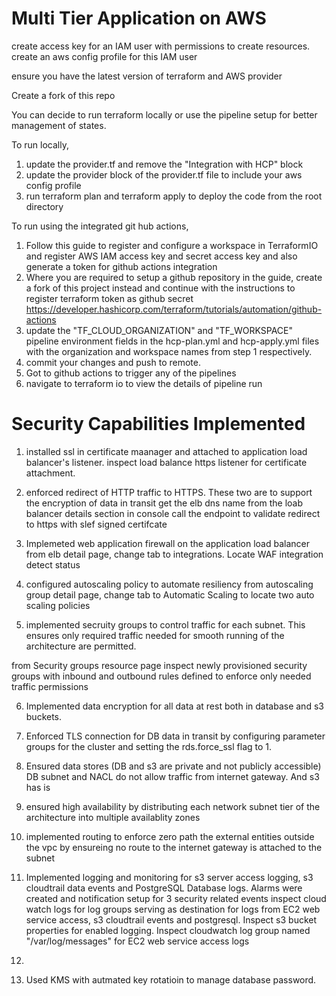 Multi Tier Application on AWS
=================================

create access key for an IAM user with permissions to create resources.
create an aws config profile for this IAM user

ensure you have the latest version of terraform and AWS provider

Create a fork of this repo

You can decide to run terraform locally or use the pipeline setup for better management of states.

To run locally, 
1. update the provider.tf and remove the "Integration with HCP" block
2. update the provider block of the provider.tf file to include your aws config profile
3. run terraform plan and terraform apply to deploy the code from the root directory


To run using the integrated git hub actions,
1. Follow this guide to register and configure a workspace in TerraformIO and register AWS IAM access key and secret access key and also generate a token for github actions integration
2. Where you are required to setup a github repository in the guide, 
   create a fork of this project instead and continue with the instructions to register terraform token as github secret 
   https://developer.hashicorp.com/terraform/tutorials/automation/github-actions
4. update the "TF_CLOUD_ORGANIZATION" and "TF_WORKSPACE" pipeline environment fields in the hcp-plan.yml and hcp-apply.yml files with the organization and workspace names from step 1 respectively.
5. commit your changes and push to remote.
6. Got to github actions to trigger any of the pipelines
7. navigate to terraform io to view the details of pipeline run






Security Capabilities Implemented
=================================

1. installed ssl in certificate maanager and attached to application load balancer's listener.
inspect load balance https listener for certificate attachment. 

2. enforced redirect of HTTP traffic to HTTPS. These two are to support the encryption of data in transit
get the elb dns name from the loab balancer details section in console
call the endpoint to validate redirect to https with slef signed certifcate 

3. Implemeted web application firewall on the application load balancer
from elb detail page, change tab to integrations. Locate WAF integration detect status

4. configured autoscaling policy to automate resiliency
from autoscaling group detail page, change tab to Automatic Scaling to locate two auto scaling policies


5. implemented secruity groups to control traffic for each subnet. This ensures only required traffic needed for smooth running of the architecture are permitted.

from Security groups resource page inspect newly provisioned security groups with inbound and outbound rules defined to enforce only needed traffic permissions

6. Implemented data encryption for all data at rest both in database and s3 buckets.

7. Enforced TLS connection for DB data in transit by configuring parameter groups for the cluster and setting the rds.force_ssl flag to 1.






9. Ensured data stores (DB and s3 are private and not publicly accessible)
DB subnet and NACL do not allow traffic from internet gateway. And s3 has is 

10. ensured high availability by distributing each network subnet tier of the architecture into multiple availablity zones

11. implemented routing to enforce zero path the external entities outside the vpc by ensureing no route to the internet gateway is attached to the subnet


12. Implemented logging and monitoring for s3 server access logging, s3 cloudtrail data events and PostgreSQL Database logs. Alarms were created and notification setup for 3 security related events
inspect cloud watch logs for log groups serving as destination for logs from EC2 web service access, s3 cloudtrail events and postgresql. Inspect s3 bucket properties for enabled logging. Inspect cloudwatch log group named "/var/log/messages" for EC2 web service access logs

13. 




8. Used KMS with autmated key rotatioin to manage database password.